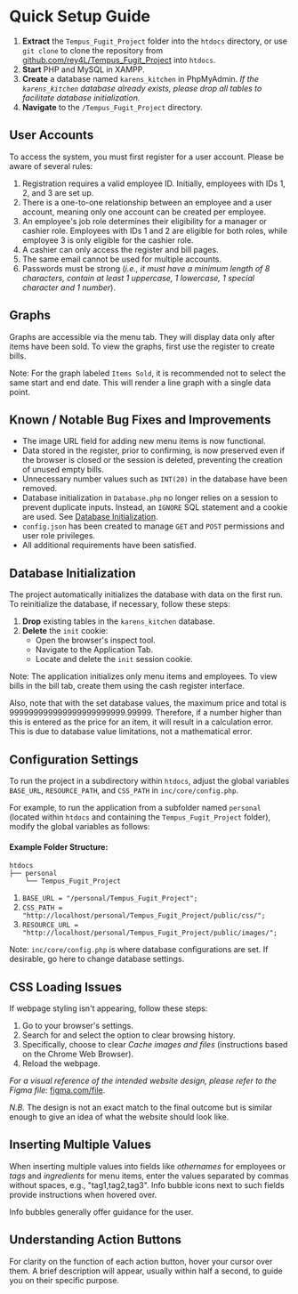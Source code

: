 # Quick Setup Guide

1. **Extract** the `Tempus_Fugit_Project` folder into the `htdocs` directory, or use `git clone` to clone the repository from [github.com/rey4L/Tempus_Fugit_Project](https://github.com/rey4L/Tempus_Fugit_Project.git) into `htdocs`.
2. **Start** PHP and MySQL in XAMPP.
3. **Create** a database named `karens_kitchen` in PhpMyAdmin. _If the `karens_kitchen` database already exists, please drop all tables to facilitate database initialization._
4. **Navigate** to the `/Tempus_Fugit_Project` directory.

## User Accounts

To access the system, you must first register for a user account. Please be aware of several rules:

1. Registration requires a valid employee ID. Initially, employees with IDs 1, 2, and 3 are set up.
2. There is a one-to-one relationship between an employee and a user account, meaning only one account can be created per employee.
3. An employee's job role determines their eligibility for a manager or cashier role. Employees with IDs 1 and 2 are eligible for both roles, while employee 3 is only eligible for the cashier role.
4. A cashier can only access the register and bill pages.
5. The same email cannot be used for multiple accounts.
6. Passwords must be strong (*i.e., it must have a minimum length of 8 characters, contain at least 1 uppercase, 1 lowercase, 1 special character and 1 number*).

## Graphs

Graphs are accessible via the menu tab. They will display data only after items have been sold. To view the graphs, first use the register to create bills.

Note: For the graph labeled `Items Sold`, it is recommended not to select the same start and end date. This will render a line graph with a single data point.

## Known / Notable Bug Fixes and Improvements

- The image URL field for adding new menu items is now functional.
- Data stored in the register, prior to confirming, is now preserved even if the browser is closed or the session is deleted, preventing the creation of unused empty bills.
- Unnecessary number values such as `INT(20)` in the database have been removed.
- Database initialization in `Database.php` no longer relies on a session to prevent duplicate inputs. Instead, an `IGNORE` SQL statement and a cookie are used. See [Database Initialization](#database-initialization).
- `config.json` has been created to manage `GET` and `POST` permissions and user role privileges.
- All additional requirements have been satisfied.

## Database Initialization

The project automatically initializes the database with data on the first run. To reinitialize the database, if necessary, follow these steps:

1. **Drop** existing tables in the `karens_kitchen` database.
2. **Delete** the `init` cookie:
    - Open the browser's inspect tool.
    - Navigate to the Application Tab.
    - Locate and delete the `init` session cookie.

Note: The application initializes only menu items and employees. To view bills in the bill tab, create them using the cash register interface.

Also, note that with the set database values, the maximum price and total is 999999999999999999999999.99999. Therefore, if a number higher than this is entered as the price for an item, it will result in a calculation error. This is due to database value limitations, not a mathematical error.

## Configuration Settings

To run the project in a subdirectory within `htdocs`, adjust the global variables `BASE_URL`, `RESOURCE_PATH`, and `CSS_PATH` in `inc/core/config.php`.

For example, to run the application from a subfolder named `personal` (located within `htdocs` and containing the `Tempus_Fugit_Project` folder), modify the global variables as follows:

#### Example Folder Structure:

```
htdocs
├── personal
    └── Tempus_Fugit_Project
```

1. `BASE_URL = "/personal/Tempus_Fugit_Project";`
2. `CSS_PATH = "http://localhost/personal/Tempus_Fugit_Project/public/css/";`
3. `RESOURCE_URL = "http://localhost/personal/Tempus_Fugit_Project/public/images/";`

Note: `inc/core/config.php` is where database configurations are set. If desirable, go here to change database settings.

## CSS Loading Issues

If webpage styling isn't appearing, follow these steps:

1. Go to your browser's settings.
2. Search for and select the option to clear browsing history.
3. Specifically, choose to clear _Cache images and files_ (instructions based on the Chrome Web Browser).
4. Reload the webpage.

_For a visual reference of the intended website design, please refer to the Figma file:_ [figma.com/file](https://www.figma.com/file/CpIRBICRaH4dku8PVfwDsJ/CSE3101_Design_Assigment_2?type=design&node-id=0%3A1&mode=design&t=FQXvdimrpZpFMqSp-1).

_N.B._ The design is not an exact match to the final outcome but is similar enough to give an idea of what the website should look like.

## Inserting Multiple Values

When inserting multiple values into fields like _othernames_ for employees or _tags_ and _ingredients_ for menu items, enter the values separated by commas without spaces, e.g., "tag1,tag2,tag3". Info bubble icons next to such fields provide instructions when hovered over.

Info bubbles generally offer guidance for the user.

## Understanding Action Buttons

For clarity on the function of each action button, hover your cursor over them. A brief description will appear, usually within half a second, to guide you on their specific purpose.
